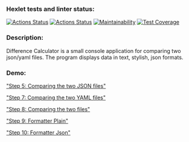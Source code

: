 ### Hexlet tests and linter status:
[![Actions Status](https://github.com/piafson/java-project-71/actions/workflows/hexlet-check.yml/badge.svg)](https://github.com/piafson/java-project-71/actions)
[![Actions Status](https://github.com/piafson/java-project-71/actions/workflows/main.yml/badge.svg)](https://github.com/piafson/java-project-71/actions)
[![Maintainability](https://api.codeclimate.com/v1/badges/ed19bffc651c8c18a43a/maintainability)](https://codeclimate.com/github/piafson/java-project-71/maintainability)
[![Test Coverage](https://api.codeclimate.com/v1/badges/ed19bffc651c8c18a43a/test_coverage)](https://codeclimate.com/github/piafson/java-project-71/test_coverage)

### Description:

Difference Calculator is a small console application for comparing two json/yaml files. The program displays data in text, stylish, json formats.

### Demo:
["Step 5: Comparing the two JSON files"](https://asciinema.org/a/vBtwP2w8MaWLqEjDpHnJxDDHF) <br />

["Step 7: Comparing the two YAML files"](https://asciinema.org/a/PHFPUjHS5gA4DU67nOdokhaC8) <br />

["Step 8: Comparing the two files"](https://asciinema.org/a/GTvJJyR9YUFnTgoZjDor7Z5pM) <br />

["Step 9: Formatter Plain"](https://asciinema.org/a/tZUVYFRs2EQWiwZ8zBhtAB8R1) <br />

["Step 10: Formatter Json"](https://asciinema.org/a/h8i1j5RM0oWLeBvQt2cfqxaBW)
